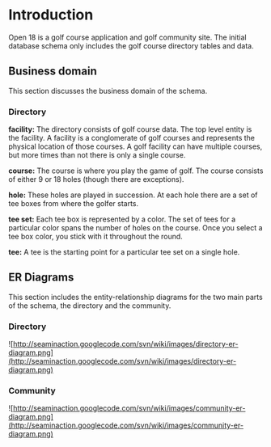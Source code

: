 # Introduction #

Open 18 is a golf course application and golf community site. The initial database schema only includes the golf course directory tables and data.

## Business domain ##

This section discusses the business domain of the schema.

### Directory ###

**facility:** The directory consists of golf course data. The top level entity is the facility. A facility is a conglomerate of golf courses and represents the physical location of those courses. A golf facility can have multiple courses, but more times than not there is only a single course.

**course:** The course is where you play the game of golf. The course consists of either 9 or 18 holes (though there are exceptions).

**hole:** These holes are played in succession. At each hole there are a set of tee boxes from where the golfer starts.

**tee set:** Each tee box is represented by a color. The set of tees for a particular color spans the number of holes on the course. Once you select a tee box color, you stick with it throughout the round.

**tee:** A tee is the starting point for a particular tee set on a single hole.

## ER Diagrams ##

This section includes the entity-relationship diagrams for the two main parts of the schema, the directory and the community.

### Directory ###

![http://seaminaction.googlecode.com/svn/wiki/images/directory-er-diagram.png](http://seaminaction.googlecode.com/svn/wiki/images/directory-er-diagram.png)

### Community ###

![http://seaminaction.googlecode.com/svn/wiki/images/community-er-diagram.png](http://seaminaction.googlecode.com/svn/wiki/images/community-er-diagram.png)